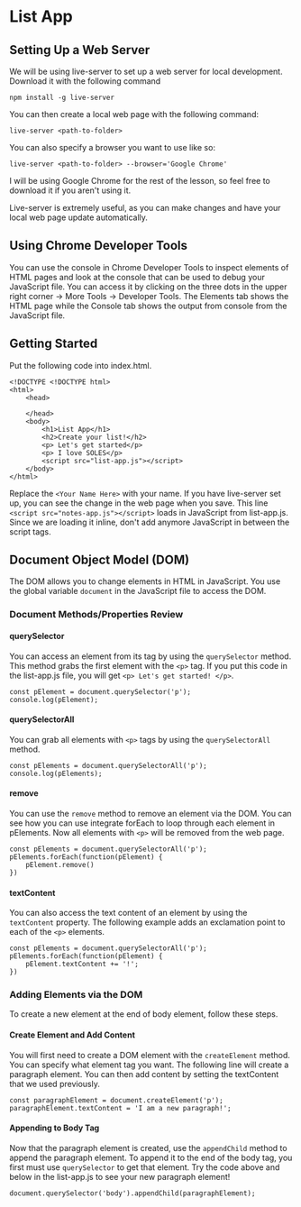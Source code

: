 # List App

## Setting Up a Web Server
We will be using live-server to set up a web server for local development. Download it with the following command

`npm install -g live-server`

You can then create a local web page with the following command:

`live-server <path-to-folder>`

You can also specify a browser you want to use like so:

`live-server <path-to-folder> --browser='Google Chrome'`

I will be using Google Chrome for the rest of the lesson, so feel free to download it if you aren't using it.

Live-server is extremely useful, as you can make changes and have your local web page update automatically.

## Using Chrome Developer Tools
You can use the console in Chrome Developer Tools to inspect elements of HTML pages and look at the console that can be used to debug your JavaScript file. You can access it by clicking on the three dots in the upper right corner -> More Tools -> Developer Tools. The Elements tab shows the HTML page while the Console tab shows the output from console from the JavaScript file. 

## Getting Started
Put the following code into index.html.
```
<!DOCTYPE <!DOCTYPE html>
<html>
    <head>
       
    </head>
    <body>
        <h1>List App</h1>
        <h2>Create your list!</h2>
        <p> Let's get started</p>
        <p> I love SOLES</p>
        <script src="list-app.js"></script>
    </body>
</html>
```
Replace the `<Your Name Here>` with your name. If you have live-server set up, you can see the change in the web page when you save. This line `<script src="notes-app.js"></script>` loads in JavaScript from list-app.js. Since we are loading it inline, don't add anymore JavaScript in between the script tags.

## Document Object Model (DOM)
The DOM allows you to change elements in HTML in JavaScript. You use the global variable `document` in the JavaScript file to access the DOM. 

### Document Methods/Properties Review

#### querySelector
You can access an element from its tag by using the `querySelector` method. This method grabs the first element with the `<p>` tag. If you put this code in the list-app.js file, you will get `<p> Let's get started! </p>`.

```
const pElement = document.querySelector('p');
console.log(pElement);
```

#### querySelectorAll
You can grab all elements with `<p>` tags by using the `querySelectorAll` method.

```
const pElements = document.querySelectorAll('p');
console.log(pElements);
```

#### remove
You can use the `remove` method to remove an element via the DOM. You can see how you can use integrate forEach to loop through each element in pElements. Now all elements with `<p>` will be removed from the web page.

```
const pElements = document.querySelectorAll('p');
pElements.forEach(function(pElement) {
    pElement.remove()
})
```

#### textContent
You can also access the text content of an element by using the `textContent` property. The following example adds an exclamation point to each of the `<p>` elements.

```
const pElements = document.querySelectorAll('p');
pElements.forEach(function(pElement) {
    pElement.textContent += '!';
})
```

### Adding Elements via the DOM

To create a new element at the end of body element, follow these steps.

#### Create Element and Add Content
You will first need to create a DOM element with the `createElement` method. You can specify what element tag you want. The following line will create a paragraph element. You can then add content by setting the textContent that we used previously.
```
const paragraphElement = document.createElement('p');
paragraphElement.textContent = 'I am a new paragraph!';
```
#### Appending to Body Tag
Now that the paragraph element is created, use the `appendChild` method to append the paragraph element. To append it to the end of the body tag, you first must use `querySelector` to get that element. Try the code above and below in the list-app.js to see your new paragraph element!

```
document.querySelector('body').appendChild(paragraphElement);
```
